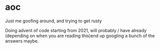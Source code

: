 # aoc

Just me goofing around, and trying to get rusty

Doing advent of code starting from 2021, will probably / have already (depending on when you are reading this)end up googling a bunch of the answers maybe.
